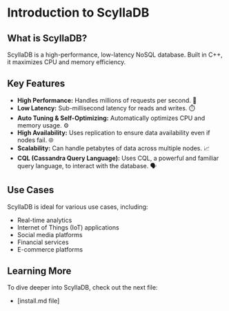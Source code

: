 # Introduction to ScyllaDB

## What is ScyllaDB?

ScyllaDB is a high-performance, low-latency NoSQL database. Built in C++, it maximizes CPU and memory efficiency.


## Key Features

*   **High Performance:** Handles millions of requests per second.  🚀
*   **Low Latency:** Sub-millisecond latency for reads and writes. ⏱️
*   **Auto Tuning & Self-Optimizing:** Automatically optimizes CPU and memory usage. ⚙️
*   **High Availability:** Uses replication to ensure data availability even if nodes fail. 🌐
*   **Scalability:** Can handle petabytes of data across multiple nodes. 📈
*   **CQL (Cassandra Query Language):** Uses CQL, a powerful and familiar query language, to interact with the database.  🗣️


## Use Cases

ScyllaDB is ideal for various use cases, including:

*   Real-time analytics
*   Internet of Things (IoT) applications
*   Social media platforms
*   Financial services
*   E-commerce platforms


## Learning More

To dive deeper into ScyllaDB, check out the next file:
 * [install.md file]